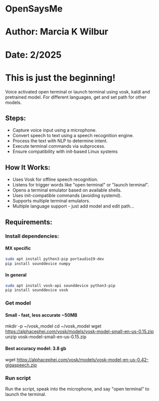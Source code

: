 # OpenSaysMe
# Author: Marcia K Wilbur
# Date: 2/2025
# This is just the beginning!

Voice activated open terminal or launch terminal using vosk, kaldi and pretrained model. For different languages, get and set path for other models.

## Steps:
- Capture voice input using a microphone.
- Convert speech to text using a speech recognition engine.
- Process the text with NLP to determine intent.
- Execute terminal commands via subprocess.
- Ensure compatibility with init-based Linux systems

## How It Works:
- Uses Vosk for offline speech recognition.
- Listens for trigger words like "open terminal" or "launch terminal".
- Opens a terminal emulator based on available shells.
- Uses init-compatible commands (avoiding systemd).
- Supports multiple terminal emulators.
- Multiple language support - just add model and edit path...


## Requirements:
### Install dependencies:
#### MX specific

```bash
sudo apt install python3-pip portaudio19-dev
pip install sounddevice numpy
```
#### In general

``` bash
sudo apt install vosk-api sounddevice python3-pip
pip install sounddevice vosk
```

### Get model
#### Small - fast, less accurate ~50MB
mkdir -p ~/vosk_model
cd ~/vosk_model
wget https://alphacephei.com/vosk/models/vosk-model-small-en-us-0.15.zip
unzip vosk-model-small-en-us-0.15.zip

#### Best accuracy model: 3.8 gb
wget https://alphacephei.com/vosk/models/vosk-model-en-us-0.42-gigaspeech.zip

### Run script
Run the script, speak into the microphone, and say "open terminal" to launch the terminal.
